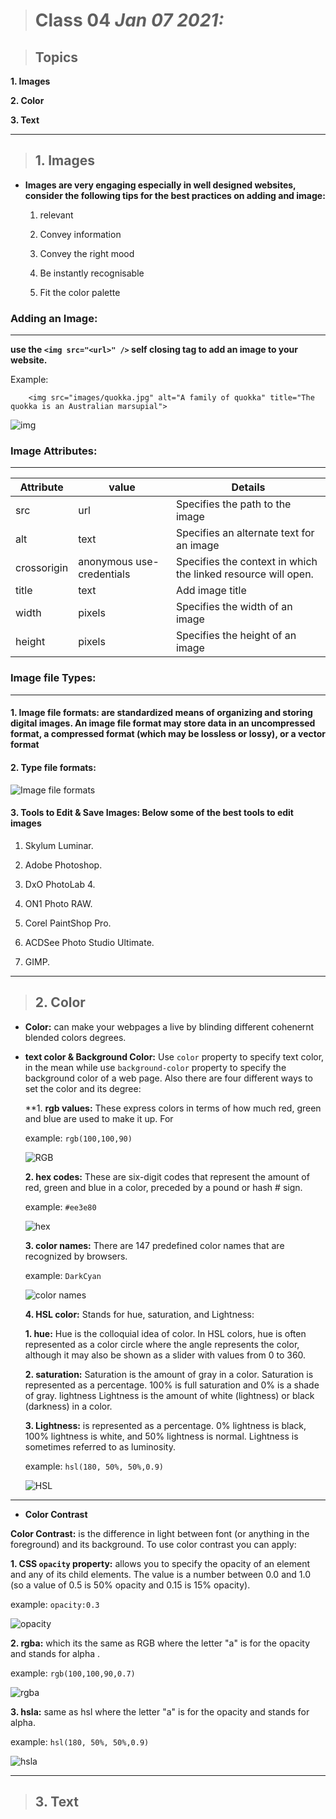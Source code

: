 > # Class 04  *Jan 07 2021:*

> ## Topics

__1. Images__ 

__2. Color__ 

__3. Text__

---

> ## 1. Images

 * **Images are very engaging especially in well designed websites, consider the following tips for the best practices on adding and image:**

    1. relevant
    
    2. Convey information
    
    3. Convey the right mood
    
    4. Be instantly recognisable
    
    5. Fit the color palette

###  **Adding an Image:**

---

**use the `<img src="<url>" />` self closing tag to add an image to your website.**

Example:  

        <img src="images/quokka.jpg" alt="A family of quokka" title="The quokka is an Australian marsupial">
        
 
 ![img](https://www.miltonmarketing.com/wp-content/uploads/2018/03/mmhtmlimgtag424243image-tag-example.jpg)
 

 
 ###  **Image Attributes:**
 
 ----
 
| Attribute   | value                     | Details                                                       |
|-------------|---------------------------|---------------------------------------------------------------|
| src         | url                       | Specifies the path to the image                               |
| alt         | text                      | Specifies an alternate text for an image                      |
| crossorigin | anonymous use-credentials | Specifies the context in which the linked resource will open. |
| title       | text                      | Add image title                                               |
| width       | pixels                    | Specifies the width of an image                               |
| height      | pixels                    | Specifies the height of an image                              |


 ### **Image file Types:**
 
 ---

#### 1. **Image file formats:** are standardized means of organizing and storing digital images. An image file format may store data in an uncompressed format, a compressed format (which may be lossless or lossy), or a vector format

#### 2. **Type file formats:**

  ![Image file formats](https://www.graphicsmill.com/Aurigma/Images/GM7/image-formats.svg)
  
#### 3. **Tools to Edit & Save Images:** Below some of the best tools to edit images

  1. Skylum Luminar. 
  
  2. Adobe Photoshop. 
  
  3. DxO PhotoLab 4. 
  
  4. ON1 Photo RAW. 
  
  5. Corel PaintShop Pro. 
  
  6. ACDSee Photo Studio Ultimate. 
  
  7. GIMP.


---

> ## 2. Color

* **Color:** can make your webpages a live by blinding different cohenernt blended colors degrees. 

* **text color & Background Color:** Use `color` property to specify text color, in the mean while use `background-color` property to specify the background color of a web page. Also there are four different ways to set the color and its degree: 

    **1. **rgb values:** These express colors in terms of how much red, green and blue are used to make it up. For 
    
    example:   `rgb(100,100,90)`
    
    ![RGB](https://i.pinimg.com/originals/43/39/57/4339577a1557730e777f490a2b71b8da.png)
    
    
    
    **2. hex codes:** These are six-digit codes that represent the amount of red, green and blue in a color, preceded by a pound or hash # sign.
    
    example:   `#ee3e80`
    
    ![hex](https://i.pinimg.com/originals/e5/fa/00/e5fa0067c1273cc980ea4cfdc20d7a75.png)
    
    
    
    **3. color names:** There are 147 predefined color names that are recognized by browsers.
    
    example: `DarkCyan`
    
    ![color names](https://i.pinimg.com/originals/3b/35/3d/3b353d124b5b71e66011f6cd40003e7b.png)

    
    **4. HSL color:**  Stands for hue, saturation, and Lightness:
    
     **1. hue:** Hue is the colloquial idea of color. In HSL colors, hue is often represented as a color circle where the angle represents the color, although it may also be  shown as a slider with values from 0 to 360. 
     
     **2. saturation:** Saturation is the amount of gray in a color. Saturation is represented as a percentage. 100% is full saturation and 0% is a shade of gray. lightness       Lightness is the amount of white (lightness) or black (darkness) in a color. 

     **3. Lightness:** is represented as a percentage.  0% lightness is black, 100% lightness is white, and 50% lightness is normal. Lightness is sometimes referred to as  luminosity.

    
     example: `hsl(180, 50%, 50%,0.9)`
    
    ![HSL](https://www.pngkey.com/png/detail/226-2265055_hsl-color-wheel-color-wheel-hue-saturation-value.png)

---


* **Color Contrast**

**Color Contrast:** is the difference in light between font (or anything in the foreground) and its background. To use color contrast you can apply:

   **1. CSS `opacity` property:** allows you to specify the opacity of an element and any of its child elements. The value is a number between 0.0 and 1.0 (so a value of 0.5 is 50% opacity and 0.15 is 15%  opacity).
   
   example:  `opacity:0.3` 
   
   ![opacity](https://www.cssnewbie.com/wp-content/uploads/2017/07/box-opacity.jpg)
   
   **2. rgba:** which its the same as RGB where the letter "a" is for the opacity and stands for alpha .
   
   example:  `rgb(100,100,90,0.7)`
   
   ![rgba](https://codebridgeplus.com/wp-content/uploads/css3-colors-2-2.png)
   
   
   **3. hsla:** same as hsl where the letter "a" is for the opacity and stands for alpha.
   
   example: `hsl(180, 50%, 50%,0.9)`
   
   ![hsla](https://www.codeplannet.com/uploads/CodePlannet-File-33a6f8e9eb40cbbde223630fc548776f.PNG)
   
---

> ## 3. Text
